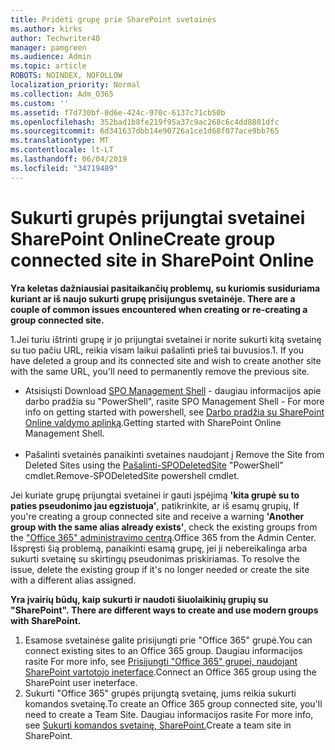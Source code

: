 ```yaml
---
title: Pridėti grupę prie SharePoint svetainės
ms.author: kirks
author: Techwriter40
manager: pamgreen
ms.audience: Admin
ms.topic: article
ROBOTS: NOINDEX, NOFOLLOW
localization_priority: Normal
ms.collection: Adm_O365
ms.custom: ''
ms.assetid: f7d730bf-0d6e-424c-970c-6137c71cb50b
ms.openlocfilehash: 352bad1b8fe219f95a37c9ac268c6c4dd8801dfc
ms.sourcegitcommit: 6d341637dbb14e90726a1ce1d68f077ace9bb765
ms.translationtype: MT
ms.contentlocale: lt-LT
ms.lasthandoff: 06/04/2019
ms.locfileid: "34719489"
---
```

# <a name="create-group-connected-site-in-sharepoint-online"></a><span data-ttu-id="fae95-102">Sukurti grupės prijungtai svetainei SharePoint Online</span><span class="sxs-lookup"><span data-stu-id="fae95-102">Create group connected site in SharePoint Online</span></span>

<p><span data-ttu-id="fae95-103"><strong>Yra keletas dažniausiai pasitaikančių problemų, su kuriomis susiduriama kuriant ar iš naujo sukurti grupę prisijungus svetainėje.&nbsp;</strong></span><span class="sxs-lookup"><span data-stu-id="fae95-103"><strong>There are a couple of common issues encountered when creating or re-creating a group connected site.&nbsp;</strong></span></span></p>  <p><span data-ttu-id="fae95-104">1.Jei turiu ištrinti grupę ir jo prijungtai svetainei ir norite sukurti kitą svetainę su tuo pačiu URL, reikia visam laikui pašalinti prieš tai buvusios.</span><span class="sxs-lookup"><span data-stu-id="fae95-104">1. If you have deleted a group and its connected site and wish to create another site with the same URL, you'll need to permanently remove the previous site.</span></span></p>  <ul>  <li><span data-ttu-id="fae95-105">Atsisiųsti <a title="SPO valdymo aplinką</span><span class="sxs-lookup"><span data-stu-id="fae95-105">Download <a title="SPO Management Shell</span></span>" href="https://support.office.com/en-ie/article/introduction-to-the-sharepoint-online-management-shell-c16941c3-19b4-4710-8056-34c034493429"><span data-ttu-id="fae95-106">SPO Management Shell</a> - daugiau informacijos apie darbo pradžia su "PowerShell", rasite <a title="pradėjo dirbti su SharePoint Online valdymo aplinką</span><span class="sxs-lookup"><span data-stu-id="fae95-106">SPO Management Shell</a> - For more info on getting started with powershell, see <a title="Getting started with SharePoint Online Management Shell</span></span>" href="https://docs.microsoft.com/en-us/powershell/module/sharepoint-online/remove-sposite?view=sharepoint-ps"><span data-ttu-id="fae95-107">Darbo pradžia su SharePoint Online valdymo aplinką</a>.</span><span class="sxs-lookup"><span data-stu-id="fae95-107">Getting started with SharePoint Online Management Shell</a>.</span></span> <br /><br /></li>  <li><span data-ttu-id="fae95-108">Pašalinti svetainės panaikinti svetaines naudojant į <a title="pašalinti-SPODeletedSite</span><span class="sxs-lookup"><span data-stu-id="fae95-108">Remove the Site from Deleted Sites using the <a title="Remove-SPODeletedSite</span></span>" href="https://docs.microsoft.com/en-us/powershell/module/sharepoint-online/remove-sposite?view=sharepoint-ps"><span data-ttu-id="fae95-109">Pašalinti-SPODeletedSite</a> "PowerShell" cmdlet.</span><span class="sxs-lookup"><span data-stu-id="fae95-109">Remove-SPODeletedSite</a> powershell cmdlet.</span></span></li>  </ul>  <p><span data-ttu-id="fae95-110">Jei kuriate grupę prijungtai svetainei ir gauti įspėjimą <strong>'kita grupė su to paties pseudonimo jau egzistuoja'</strong>, patikrinkite, ar iš esamų grupių, <a title=""Office 365" administravimo centrą</span><span class="sxs-lookup"><span data-stu-id="fae95-110">If you're creating a group connected site and receive a warning <strong>'Another group with the same alias already exists'</strong>, check the existing groups from the <a title="Office 365 from the Admin Center</span></span>" href="https://admin.microsoft.com/Adminportal/Home?source=applauncher#/groups"><span data-ttu-id="fae95-111">"Office 365" administravimo centrą</a>.</span><span class="sxs-lookup"><span data-stu-id="fae95-111">Office 365 from the Admin Center</a>.</span></span> <span data-ttu-id="fae95-112">Išspręsti šią problemą, panaikinti esamą grupę, jei ji nebereikalinga arba sukurti svetainę su skirtingų pseudonimas priskiriamas.&nbsp;</span><span class="sxs-lookup"><span data-stu-id="fae95-112">To resolve the issue, delete the existing group if it's no longer needed or create the site with a different alias assigned.&nbsp;</span></span></p>  <p><span data-ttu-id="fae95-113"><strong>Yra įvairių būdų, kaip sukurti ir naudoti šiuolaikinių grupių su "SharePoint".&nbsp;</strong></span><span class="sxs-lookup"><span data-stu-id="fae95-113"><strong>There are different ways to create and use modern groups with SharePoint.&nbsp;</strong></span></span></p>  <ol>  <li><span data-ttu-id="fae95-114">Esamose svetainėse galite prisijungti prie "Office 365" grupė.</span><span class="sxs-lookup"><span data-stu-id="fae95-114">You can connect existing sites to an Office 365 group.</span></span> <span data-ttu-id="fae95-115">Daugiau informacijos rasite <a title="prisijungti "Office 365" grupei, naudojant SharePoint vartotojo ineterface</span><span class="sxs-lookup"><span data-stu-id="fae95-115">For more info, see <a title="Connect an Office 365 group using the SharePoint user ineterface</span></span>" href="https://docs.microsoft.com/en-us/sharepoint/dev/transform/modernize-connect-to-office365-group#connect-an-office-365-group-using-the-sharepoint-user-interface"><span data-ttu-id="fae95-116">Prisijungti "Office 365" grupei, naudojant SharePoint vartotojo ineterface</a>.</span><span class="sxs-lookup"><span data-stu-id="fae95-116">Connect an Office 365 group using the SharePoint user ineterface</a>.</span></span></li>  <li><span data-ttu-id="fae95-117">Sukurti "Office 365" grupės prijungtą svetainę, jums reikia sukurti komandos svetainę.</span><span class="sxs-lookup"><span data-stu-id="fae95-117">To create an Office 365 group connected site, you'll need to create a Team Site.</span></span> <span data-ttu-id="fae95-118">Daugiau informacijos rasite <a title="sukurti komandos svetainę, SharePoint</span><span class="sxs-lookup"><span data-stu-id="fae95-118">For more info, see <a title="Create a team site in SharePoint</span></span>" href="https://support.office.com/en-us/article/create-a-team-site-in-sharepoint-ef10c1e7-15f3-42a3-98aa-b5972711777d"><span data-ttu-id="fae95-119">Sukurti komandos svetainę, SharePoint.</a></span><span class="sxs-lookup"><span data-stu-id="fae95-119">Create a team site in SharePoint.</a></span></span></li>  </ol>

